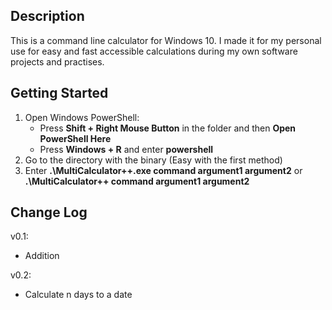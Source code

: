 ## Description
This is a command line calculator for Windows 10. I made it for my personal use for easy and fast accessible calculations during my own software projects and practises.

## Getting Started
1. Open Windows PowerShell:
	* Press __Shift + Right Mouse Button__ in the folder and then __Open PowerShell Here__
	* Press __Windows + R__ and enter __powershell__
2. Go to the directory with the binary (Easy with the first method)
3. Enter __.\MultiCalculator++.exe command argument1 argument2__ or __.\MultiCalculator++ command argument1 argument2__

## Change Log
v0.1:
* Addition

v0.2:
* Calculate n days to a date
